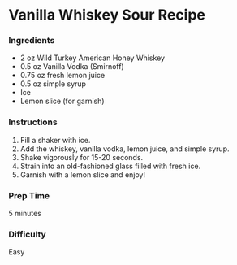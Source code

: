 # Vanilla Whiskey Sour Recipe

### Ingredients
 
- 2 oz Wild Turkey American Honey Whiskey
- 0.5 oz Vanilla Vodka (Smirnoff)
- 0.75 oz fresh lemon juice
- 0.5 oz simple syrup
- Ice
- Lemon slice (for garnish)

### Instructions

1. Fill a shaker with ice.
2. Add the whiskey, vanilla vodka, lemon juice, and simple syrup.
3. Shake vigorously for 15-20 seconds.
4. Strain into an old-fashioned glass filled with fresh ice.
5. Garnish with a lemon slice and enjoy!

### Prep Time

5 minutes

### Difficulty

Easy
